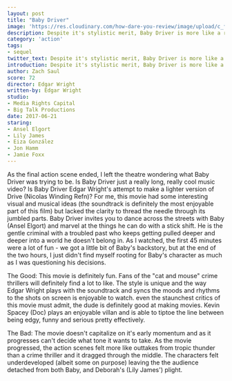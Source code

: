 ```yaml
---
layout: post
title: "Baby Driver"
image: 'https://res.cloudinary.com/how-dare-you-review/image/upload/c_fill,h_399,w_760/v1529865791/baby-driver.png'
description: Despite it's stylistic merit, Baby Driver is more like a really long, cool music video than a great movie.
category: 'action'
tags:
- sequel
twitter_text: Despite it's stylistic merit, Baby Driver is more like a really long, cool music video than a great movie.
introduction: Despite it's stylistic merit, Baby Driver is more like a really long, cool music video than a great movie.
author: Zach Saul
score: 72
director: Edgar Wright
written-by: Edgar Wright
studio: 
- Media Rights Capital
- Big Talk Productions
date: 2017-06-21
staring: 
- Ansel Elgort
- Lily James
- Eiza González
- Jon Hamm
- Jamie Foxx
---
```

As the final action scene ended, I left the theatre wondering what Baby Driver was trying to be. Is Baby Driver just a really long, really cool music video? Is Baby Driver Edgar Wright's attempt to make a lighter version of Drive (Nicolas Winding Refn)? For me, this movie had some interesting visual and musical ideas (the soundtrack is definitely the most enjoyable part of this film) but lacked the clarity to thread the needle through its jumbled parts. Baby Driver invites you to dance across the streets with Baby (Ansel Elgort) and marvel at the things he can do with a stick shift. He is the gentle criminal with a troubled past who keeps getting pulled deeper and deeper into a world he doesn't belong in. As I watched, the first 45 minutes were a lot of fun - we got a little bit of Baby's backstory, but at the end of the two hours, I just didn't find myself rooting for Baby's character as much as I was questioning his decisions.

The Good: This movie is definitely fun. Fans of the "cat and mouse" crime thrillers will definitely find a lot to like. The style is unique and the way Edgar Wright plays with the soundtrack and syncs the moods and rhythms to the shots on screen is enjoyable to watch. even the staunchest critics of this movie must admit, the dude is definitely good at making movies. Kevin Spacey (Doc) plays an enjoyable villan and is able to tiptoe the line between being edgy, funny and serious pretty effectively. 

The Bad: The movie doesn't capitalize on it's early momentum and as it progresses can't decide what tone it wants to take. As the movie progressed, the action scenes felt more like outtakes from tropic thunder than a crime thriller and it dragged through the middle. The characters felt underdeveloped (albeit some on purpose) leaving the the audience detached from both Baby, and Deborah's (Lily James') plight. 